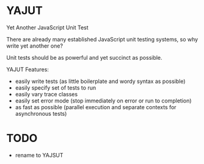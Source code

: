 # YAJUT
Yet Another JavaScript Unit Test

There are already many established JavaScript unit testing systems, so why write yet another one?

Unit tests should be as powerful and yet succinct as possible.

YAJUT Features:
- easily write tests (as little boilerplate and wordy syntax as possible)
- easily specify set of tests to run
- easily vary trace classes
- easily set error mode (stop immediately on error or run to completion)
- as fast as possible (parallel execution and separate contexts for asynchronous tests)



# TODO
- rename to YAJSUT
